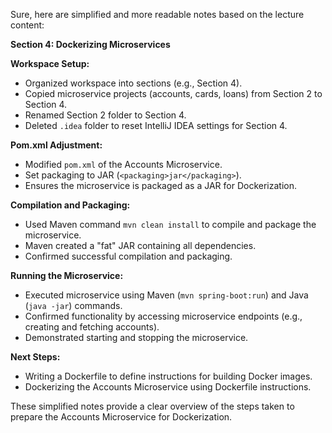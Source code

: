 Sure, here are simplified and more readable notes based on the lecture content:

**Section 4: Dockerizing Microservices**

**Workspace Setup:**
- Organized workspace into sections (e.g., Section 4).
- Copied microservice projects (accounts, cards, loans) from Section 2 to Section 4.
- Renamed Section 2 folder to Section 4.
- Deleted `.idea` folder to reset IntelliJ IDEA settings for Section 4.

**Pom.xml Adjustment:**
- Modified `pom.xml` of the Accounts Microservice.
- Set packaging to JAR (`<packaging>jar</packaging>`).
- Ensures the microservice is packaged as a JAR for Dockerization.

**Compilation and Packaging:**
- Used Maven command `mvn clean install` to compile and package the microservice.
- Maven created a "fat" JAR containing all dependencies.
- Confirmed successful compilation and packaging.

**Running the Microservice:**
- Executed microservice using Maven (`mvn spring-boot:run`) and Java (`java -jar`) commands.
- Confirmed functionality by accessing microservice endpoints (e.g., creating and fetching accounts).
- Demonstrated starting and stopping the microservice.

**Next Steps:**
- Writing a Dockerfile to define instructions for building Docker images.
- Dockerizing the Accounts Microservice using Dockerfile instructions.

These simplified notes provide a clear overview of the steps taken to prepare the Accounts Microservice for Dockerization.
